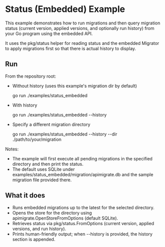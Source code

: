 # Status (Embedded) Example

This example demonstrates how to run migrations and then query migration status (current version, applied versions, and optionally run history) from your Go program using the embedded API.

It uses the pkg/status helper for reading status and the embedded Migrator to apply migrations first so that there is actual history to display.

## Run

From the repository root:

- Without history (uses this example's migration dir by default)

  go run ./examples/status_embedded

- With history

  go run ./examples/status_embedded --history

- Specify a different migration directory

  go run ./examples/status_embedded --history --dir ./path/to/your/migration

Notes:
- The example will first execute all pending migrations in the specified directory and then print the status.
- The default uses SQLite under examples/status_embedded/migration/apimigrate.db and the sample migration file provided there.

## What it does
- Runs embedded migrations up to the latest for the selected directory.
- Opens the store for the directory using apimigrate.OpenStoreFromOptions (default SQLite).
- Retrieves status via pkg/status.FromOptions (current version, applied versions, and run history).
- Prints human-friendly output; when --history is provided, the history section is appended.
